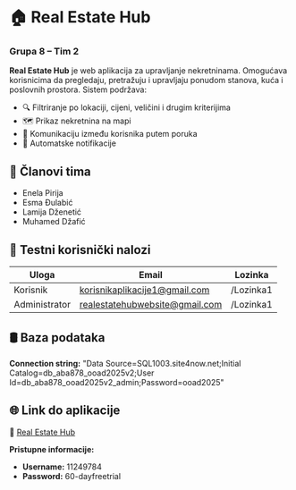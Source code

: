 # 🏠 Real Estate Hub
### Grupa 8 – Tim 2

**Real Estate Hub** je web aplikacija za upravljanje nekretninama. Omogućava korisnicima da pregledaju, pretražuju i upravljaju ponudom stanova, kuća i poslovnih prostora. Sistem podržava:

- 🔍 Filtriranje po lokaciji, cijeni, veličini i drugim kriterijima  
- 🗺️ Prikaz nekretnina na mapi  
- 💬 Komunikaciju između korisnika putem poruka  
- 🔔 Automatske notifikacije


## 👥 Članovi tima

- Enela Pirija  
- Esma Đulabić  
- Lamija Dženetić  
- Muhamed Džafić

## 🔐 Testni korisnički nalozi

| Uloga         | Email                          | Lozinka    |
|---------------|--------------------------------|------------|
| Korisnik      | korisnikaplikacije1@gmail.com  | /Lozinka1  |
| Administrator | realestatehubwebsite@gmail.com | /Lozinka1  |


## 🛢️ Baza podataka

**Connection string:** "Data Source=SQL1003.site4now.net;Initial Catalog=db_aba878_ooad2025v2;User Id=db_aba878_ooad2025v2_admin;Password=ooad2025"


## 🌐 Link do aplikacije

🔗 [Real Estate Hub](http://ooad2025v2-001-site1.jtempurl.com)

**Pristupne informacije:**

- **Username:** 11249784  
- **Password:** 60-dayfreetrial
